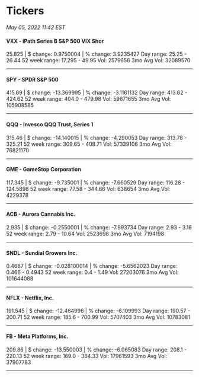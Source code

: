 # Tickers
*May 05, 2022 11:42 EST*

#### VXX - iPath Series B S&P 500 VIX Shor
25.825 | $ change: 0.9750004 | % change: 3.9235427
Day range: 25.25 - 26.44 52 week range: 17.295 - 49.95
Vol: 2579656 3mo Avg Vol: 32089570

---

#### SPY - SPDR S&P 500
415.69 | $ change: -13.369995 | % change: -3.1161132
Day range: 413.62 - 424.62 52 week range: 404.0 - 479.98
Vol: 59671655 3mo Avg Vol: 105908585

---

#### QQQ - Invesco QQQ Trust, Series 1
315.46 | $ change: -14.140015 | % change: -4.290053
Day range: 313.78 - 325.21 52 week range: 309.65 - 408.71
Vol: 57339106 3mo Avg Vol: 76821170

---

#### GME - GameStop Corporation
117.345 | $ change: -9.735001 | % change: -7.660529
Day range: 116.28 - 124.5898 52 week range: 77.58 - 344.66
Vol: 638654 3mo Avg Vol: 4229378

---

#### ACB - Aurora Cannabis Inc.
2.935 | $ change: -0.2550001 | % change: -7.993734
Day range: 2.93 - 3.16 52 week range: 2.79 - 10.64
Vol: 2523698 3mo Avg Vol: 7194198

---

#### SNDL - Sundial Growers Inc.
0.4687 | $ change: -0.028100014 | % change: -5.6562023
Day range: 0.466 - 0.4943 52 week range: 0.4 - 1.49
Vol: 27203076 3mo Avg Vol: 101644088

---

#### NFLX - Netflix, Inc.
191.545 | $ change: -12.464996 | % change: -6.109993
Day range: 190.57 - 200.71 52 week range: 185.6 - 700.99
Vol: 5707403 3mo Avg Vol: 10783081

---

#### FB - Meta Platforms, Inc.
209.86 | $ change: -13.550003 | % change: -6.065083
Day range: 208.1 - 220.13 52 week range: 169.0 - 384.33
Vol: 17961593 3mo Avg Vol: 37907783

---

